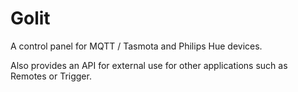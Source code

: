 # Golit

A control panel for MQTT / Tasmota and Philips Hue devices.

Also provides an API for external use for other applications such as Remotes or Trigger.
